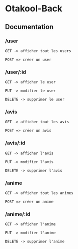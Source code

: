 # Otakool-Back

## Documentation

### /user
    GET -> afficher tout les users
    
    POST => créer un user
  
### /user/:id
    GET -> afficher le user
    
    PUT -> modifier le user
    
    DELETE -> supprimer le user
  
### /avis
    GET -> afficher tout les avis
    
    POST => créer un avis
  
### /avis/:id
    GET -> afficher l'avis
    
    PUT -> modifier l'avis
    
    DELETE -> supprimer l'avis
    
### /anime
    GET -> afficher tout les animes
    
    POST => créer un anime
  
### /anime/:id
    GET -> afficher l'anime
    
    PUT -> modifier l'anime
    
    DELETE -> supprimer l'anime

